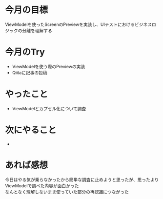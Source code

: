 # 今月の目標
ViewModelを使ったScreenのPreviewを実装し、UIテストにおけるビジネスロジックの分離を理解する
# 今月のTry
* ViewModelを使う際のPreviewの実装
* Qiitaに記事の投稿
# やったこと
* ViewModelとカプセル化について調査
# 次にやること
* 
# あれば感想
今日はやる気が乗らなかったから簡単な調査に止めようと思ったが、思ったよりViewModelで調べた内容が面白かった  
なんとなく理解しないまま使っていた部分の再認識につながった

